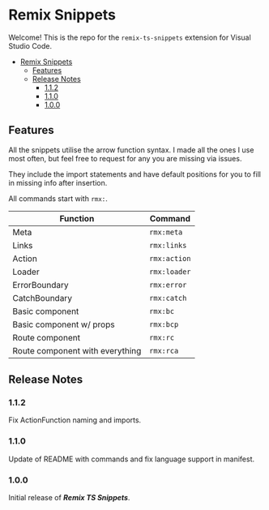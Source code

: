 # Remix Snippets

Welcome! This is the repo for the `remix-ts-snippets` extension for Visual Studio Code.

- [Remix Snippets](#remix-snippets)
  - [Features](#features)
  - [Release Notes](#release-notes)
    - [1.1.2](#112)
    - [1.1.0](#110)
    - [1.0.0](#100)

## Features

All the snippets utilise the arrow function syntax. I made all the ones I use most often, but feel free to request for any you are missing via issues.

They include the import statements and have default positions for you to fill in missing info after insertion.

All commands start with `rmx:`. 

| Function                        | Command     |
| --------------------------------|------------ |
| Meta                            | `rmx:meta`  |
| Links                           | `rmx:links` |
| Action                          | `rmx:action`|
| Loader                          | `rmx:loader`|
| ErrorBoundary                   | `rmx:error` |
| CatchBoundary                   | `rmx:catch` |
| Basic component                 | `rmx:bc`    |
| Basic component w/ props        | `rmx:bcp`   |
| Route component                 | `rmx:rc`    |
| Route component with everything | `rmx:rca`   |

## Release Notes

### 1.1.2

Fix ActionFunction naming and imports.

### 1.1.0

Update of README with commands and fix language support in manifest.

### 1.0.0

Initial release of ***Remix TS Snippets***.